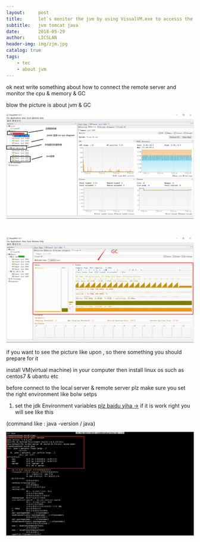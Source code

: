 ```yaml
---
layout:     post
title:      let`s monitor the jvm by using VisualVM.exe to accesss the remote service
subtitle:   jvm tomcat java
date:       2018-05-29
author:     LICSLAN
header-img: img/zjm.jpg
catalog: true
tags:
    - tec
    - about jvm
---
```



ok next write something about how to connect the remote server and monitor the cpu & memory & GC 

blow the picture is about jvm & GC

![](https://raw.githubusercontent.com/licslan/licslan.github.io/master/img/jvm.png)

<br>

![](https://raw.githubusercontent.com/licslan/licslan.github.io/master/img/gc.jpg)

if you want to see the picture like upon , so there something you should prepare for it 

install VM(virtual machine) in your computer then install linux os such as centos7 & ubantu etc

before connect to the local server & remote server plz make sure you set the right environment like bolw setps 

1. set the jdk Environment variables [plz baidu yiha &rarr;](https://www.baidu.com/) if it is work right  you will see like this  

(command like : java -version / java)

![](https://raw.githubusercontent.com/licslan/licslan.github.io/master/img/jdk.jpg)
